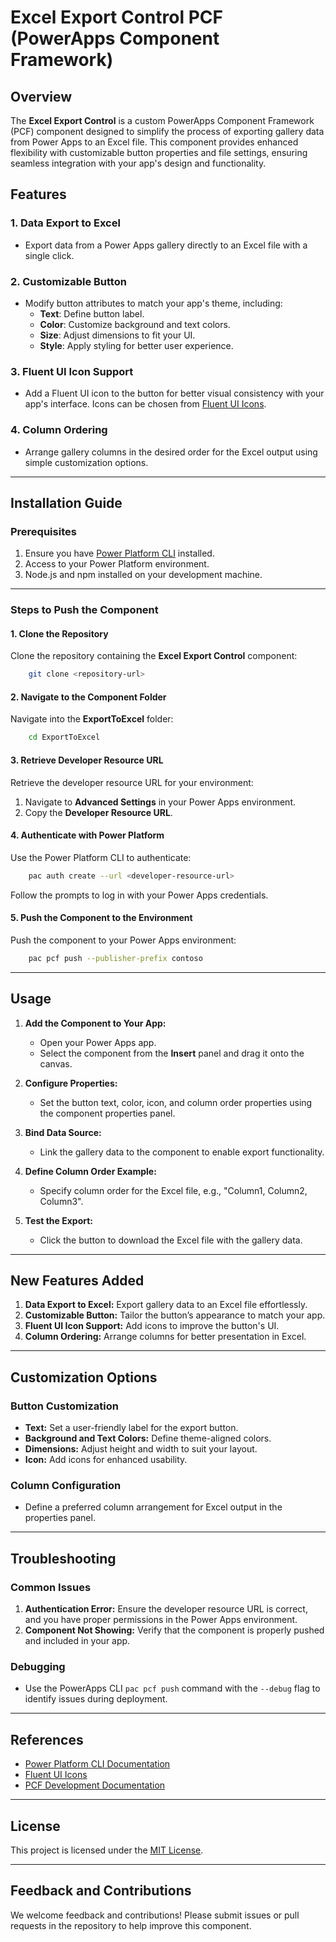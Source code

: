# Excel Export Control PCF (PowerApps Component Framework)

## Overview
The **Excel Export Control** is a custom PowerApps Component Framework (PCF) component designed to simplify the process of exporting gallery data from Power Apps to an Excel file. This component provides enhanced flexibility with customizable button properties and file settings, ensuring seamless integration with your app's design and functionality.

## Features
### 1. Data Export to Excel
- Export data from a Power Apps gallery directly to an Excel file with a single click.

### 2. Customizable Button
- Modify button attributes to match your app's theme, including:
  - **Text**: Define button label.
  - **Color**: Customize background and text colors.
  - **Size**: Adjust dimensions to fit your UI.
  - **Style**: Apply styling for better user experience.

### 3. Fluent UI Icon Support
- Add a Fluent UI icon to the button for better visual consistency with your app's interface. Icons can be chosen from [Fluent UI Icons](https://www.flicon.io/).

### 4. Column Ordering
- Arrange gallery columns in the desired order for the Excel output using simple customization options.

---

## Installation Guide

### Prerequisites
1. Ensure you have [Power Platform CLI](https://learn.microsoft.com/en-us/power-platform/developer/cli/introduction) installed.
2. Access to your Power Platform environment.
3. Node.js and npm installed on your development machine.

---

### Steps to Push the Component

#### 1. Clone the Repository
Clone the repository containing the **Excel Export Control** component:
```bash
    git clone <repository-url>
```

#### 2. Navigate to the Component Folder
Navigate into the **ExportToExcel** folder:
```bash
    cd ExportToExcel
```

#### 3. Retrieve Developer Resource URL
Retrieve the developer resource URL for your environment:
1. Navigate to **Advanced Settings** in your Power Apps environment.
2. Copy the **Developer Resource URL**.

#### 4. Authenticate with Power Platform
Use the Power Platform CLI to authenticate:
```bash
    pac auth create --url <developer-resource-url>
```
Follow the prompts to log in with your Power Apps credentials.

#### 5. Push the Component to the Environment
Push the component to your Power Apps environment:
```bash
    pac pcf push --publisher-prefix contoso
```

---

## Usage
1. **Add the Component to Your App:**
   - Open your Power Apps app.
   - Select the component from the **Insert** panel and drag it onto the canvas.

2. **Configure Properties:**
   - Set the button text, color, icon, and column order properties using the component properties panel.

3. **Bind Data Source:**
   - Link the gallery data to the component to enable export functionality.

4. **Define Column Order Example:**
   - Specify column order for the Excel file, e.g., "Column1, Column2, Column3".

5. **Test the Export:**
   - Click the button to download the Excel file with the gallery data.

---

## New Features Added
1. **Data Export to Excel:** Export gallery data to an Excel file effortlessly.
2. **Customizable Button:** Tailor the button’s appearance to match your app.
3. **Fluent UI Icon Support:** Add icons to improve the button's UI.
4. **Column Ordering:** Arrange columns for better presentation in Excel.

---

## Customization Options
### Button Customization
- **Text:** Set a user-friendly label for the export button.
- **Background and Text Colors:** Define theme-aligned colors.
- **Dimensions:** Adjust height and width to suit your layout.
- **Icon:** Add icons for enhanced usability.

### Column Configuration
- Define a preferred column arrangement for Excel output in the properties panel.

---

## Troubleshooting
### Common Issues
1. **Authentication Error:** Ensure the developer resource URL is correct, and you have proper permissions in the Power Apps environment.
2. **Component Not Showing:** Verify that the component is properly pushed and included in your app.

### Debugging
- Use the PowerApps CLI `pac pcf push` command with the `--debug` flag to identify issues during deployment.

---

## References
- [Power Platform CLI Documentation](https://learn.microsoft.com/en-us/power-platform/developer/cli/introduction)
- [Fluent UI Icons](https://www.flicon.io/)
- [PCF Development Documentation](https://learn.microsoft.com/en-us/powerapps/developer/component-framework/overview)

---

## License
This project is licensed under the [MIT License](https://github.com/afrose-97/ExportToExcel/blob/main/LICENSE.txt).

---

## Feedback and Contributions
We welcome feedback and contributions! Please submit issues or pull requests in the repository to help improve this component.
